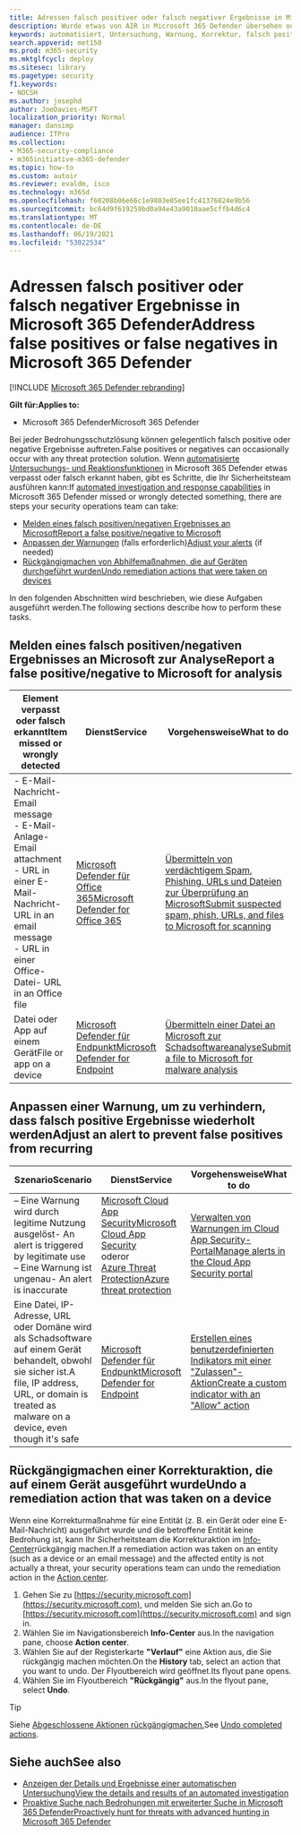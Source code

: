 ```yaml
---
title: Adressen falsch positiver oder falsch negativer Ergebnisse in Microsoft 365 Defender
description: Wurde etwas von AIR in Microsoft 365 Defender übersehen oder fälschlicherweise erkannt? Erfahren Sie, wie Sie falsch positive oder falsch negative Ergebnisse zur Analyse an Microsoft übermitteln.
keywords: automatisiert, Untersuchung, Warnung, Korrektur, falsch positiv, falsch negativ
search.appverid: met150
ms.prod: m365-security
ms.mktglfcycl: deploy
ms.sitesec: library
ms.pagetype: security
f1.keywords:
- NOCSH
ms.author: josephd
author: JoeDavies-MSFT
localization_priority: Normal
manager: dansimp
audience: ITPro
ms.collection:
- M365-security-compliance
- m365initiative-m365-defender
ms.topic: how-to
ms.custom: autoir
ms.reviewer: evaldm, isco
ms.technology: m365d
ms.openlocfilehash: f60208b06e66c1e9803e05ee1fc41376824e9b56
ms.sourcegitcommit: bc64d9f619259bd0a94e43a9010aae5cffb4d6c4
ms.translationtype: MT
ms.contentlocale: de-DE
ms.lasthandoff: 06/19/2021
ms.locfileid: "53022534"
---
```

# <a name="address-false-positives-or-false-negatives-in-microsoft-365-defender"></a><span data-ttu-id="6835d-105">Adressen falsch positiver oder falsch negativer Ergebnisse in Microsoft 365 Defender</span><span class="sxs-lookup"><span data-stu-id="6835d-105">Address false positives or false negatives in Microsoft 365 Defender</span></span>

[!INCLUDE [Microsoft 365 Defender rebranding](../includes/microsoft-defender.md)]

<span data-ttu-id="6835d-106">**Gilt für:**</span><span class="sxs-lookup"><span data-stu-id="6835d-106">**Applies to:**</span></span>
- <span data-ttu-id="6835d-107">Microsoft 365 Defender</span><span class="sxs-lookup"><span data-stu-id="6835d-107">Microsoft 365 Defender</span></span>

<span data-ttu-id="6835d-108">Bei jeder Bedrohungsschutzlösung können gelegentlich falsch positive oder negative Ergebnisse auftreten.</span><span class="sxs-lookup"><span data-stu-id="6835d-108">False positives or negatives can occasionally occur with any threat protection solution.</span></span> <span data-ttu-id="6835d-109">Wenn [automatisierte Untersuchungs- und Reaktionsfunktionen](m365d-autoir.md) in Microsoft 365 Defender etwas verpasst oder falsch erkannt haben, gibt es Schritte, die Ihr Sicherheitsteam ausführen kann:</span><span class="sxs-lookup"><span data-stu-id="6835d-109">If [automated investigation and response capabilities](m365d-autoir.md) in Microsoft 365 Defender missed or wrongly detected something, there are steps your security operations team can take:</span></span>

- [<span data-ttu-id="6835d-110">Melden eines falsch positiven/negativen Ergebnisses an Microsoft</span><span class="sxs-lookup"><span data-stu-id="6835d-110">Report a false positive/negative to Microsoft</span></span>](#report-a-false-positivenegative-to-microsoft-for-analysis)
- <span data-ttu-id="6835d-111">[Anpassen der Warnungen](#adjust-an-alert-to-prevent-false-positives-from-recurring) (falls erforderlich)</span><span class="sxs-lookup"><span data-stu-id="6835d-111">[Adjust your alerts](#adjust-an-alert-to-prevent-false-positives-from-recurring) (if needed)</span></span>
- [<span data-ttu-id="6835d-112">Rückgängigmachen von Abhilfemaßnahmen, die auf Geräten durchgeführt wurden</span><span class="sxs-lookup"><span data-stu-id="6835d-112">Undo remediation actions that were taken on devices</span></span>](#undo-a-remediation-action-that-was-taken-on-a-device)

<span data-ttu-id="6835d-113">In den folgenden Abschnitten wird beschrieben, wie diese Aufgaben ausgeführt werden.</span><span class="sxs-lookup"><span data-stu-id="6835d-113">The following sections describe how to perform these tasks.</span></span>

## <a name="report-a-false-positivenegative-to-microsoft-for-analysis"></a><span data-ttu-id="6835d-114">Melden eines falsch positiven/negativen Ergebnisses an Microsoft zur Analyse</span><span class="sxs-lookup"><span data-stu-id="6835d-114">Report a false positive/negative to Microsoft for analysis</span></span>

|<span data-ttu-id="6835d-115">Element verpasst oder falsch erkannt</span><span class="sxs-lookup"><span data-stu-id="6835d-115">Item missed or wrongly detected</span></span> |<span data-ttu-id="6835d-116">Dienst</span><span class="sxs-lookup"><span data-stu-id="6835d-116">Service</span></span>  |<span data-ttu-id="6835d-117">Vorgehensweise</span><span class="sxs-lookup"><span data-stu-id="6835d-117">What to do</span></span>  |
|---------|---------|---------|
|<span data-ttu-id="6835d-118">- E-Mail-Nachricht</span><span class="sxs-lookup"><span data-stu-id="6835d-118">- Email message</span></span> <br/><span data-ttu-id="6835d-119">- E-Mail-Anlage</span><span class="sxs-lookup"><span data-stu-id="6835d-119">- Email attachment</span></span> <br/><span data-ttu-id="6835d-120">- URL in einer E-Mail-Nachricht</span><span class="sxs-lookup"><span data-stu-id="6835d-120">- URL in an email message</span></span><br/><span data-ttu-id="6835d-121">- URL in einer Office-Datei</span><span class="sxs-lookup"><span data-stu-id="6835d-121">- URL in an Office file</span></span>      |[<span data-ttu-id="6835d-122">Microsoft Defender für Office 365</span><span class="sxs-lookup"><span data-stu-id="6835d-122">Microsoft Defender for Office 365</span></span>](/microsoft-365/security/office-365-security/defender-for-office-365)        |[<span data-ttu-id="6835d-123">Übermitteln von verdächtigem Spam, Phishing, URLs und Dateien zur Überprüfung an Microsoft</span><span class="sxs-lookup"><span data-stu-id="6835d-123">Submit suspected spam, phish, URLs, and files to Microsoft for scanning</span></span>](../office-365-security/admin-submission.md)         |
|<span data-ttu-id="6835d-124">Datei oder App auf einem Gerät</span><span class="sxs-lookup"><span data-stu-id="6835d-124">File or app on a device</span></span>    |[<span data-ttu-id="6835d-125">Microsoft Defender für Endpunkt</span><span class="sxs-lookup"><span data-stu-id="6835d-125">Microsoft Defender for Endpoint</span></span>](/windows/security/threat-protection)         |[<span data-ttu-id="6835d-126">Übermitteln einer Datei an Microsoft zur Schadsoftwareanalyse</span><span class="sxs-lookup"><span data-stu-id="6835d-126">Submit a file to Microsoft for malware analysis</span></span>](https://www.microsoft.com/wdsi/filesubmission)         |

## <a name="adjust-an-alert-to-prevent-false-positives-from-recurring"></a><span data-ttu-id="6835d-127">Anpassen einer Warnung, um zu verhindern, dass falsch positive Ergebnisse wiederholt werden</span><span class="sxs-lookup"><span data-stu-id="6835d-127">Adjust an alert to prevent false positives from recurring</span></span>

|<span data-ttu-id="6835d-128">Szenario</span><span class="sxs-lookup"><span data-stu-id="6835d-128">Scenario</span></span> |<span data-ttu-id="6835d-129">Dienst</span><span class="sxs-lookup"><span data-stu-id="6835d-129">Service</span></span> |<span data-ttu-id="6835d-130">Vorgehensweise</span><span class="sxs-lookup"><span data-stu-id="6835d-130">What to do</span></span> |
|--------|--------|--------|
|<span data-ttu-id="6835d-131">– Eine Warnung wird durch legitime Nutzung ausgelöst</span><span class="sxs-lookup"><span data-stu-id="6835d-131">- An alert is triggered by legitimate use</span></span> <br/><span data-ttu-id="6835d-132">– Eine Warnung ist ungenau</span><span class="sxs-lookup"><span data-stu-id="6835d-132">- An alert is inaccurate</span></span>    |[<span data-ttu-id="6835d-133">Microsoft Cloud App Security</span><span class="sxs-lookup"><span data-stu-id="6835d-133">Microsoft Cloud App Security</span></span>](/cloud-app-security)<br/> <span data-ttu-id="6835d-134">oder</span><span class="sxs-lookup"><span data-stu-id="6835d-134">or</span></span> <br/>[<span data-ttu-id="6835d-135">Azure Threat Protection</span><span class="sxs-lookup"><span data-stu-id="6835d-135">Azure threat protection</span></span>](/azure/security/fundamentals/threat-detection)         |[<span data-ttu-id="6835d-136">Verwalten von Warnungen im Cloud App Security-Portal</span><span class="sxs-lookup"><span data-stu-id="6835d-136">Manage alerts in the Cloud App Security portal</span></span>](/cloud-app-security/managing-alerts)         |
|<span data-ttu-id="6835d-137">Eine Datei, IP-Adresse, URL oder Domäne wird als Schadsoftware auf einem Gerät behandelt, obwohl sie sicher ist.</span><span class="sxs-lookup"><span data-stu-id="6835d-137">A file, IP address, URL, or domain is treated as malware on a device, even though it's safe</span></span>|[<span data-ttu-id="6835d-138">Microsoft Defender für Endpunkt</span><span class="sxs-lookup"><span data-stu-id="6835d-138">Microsoft Defender for Endpoint</span></span>](/windows/security/threat-protection) |[<span data-ttu-id="6835d-139">Erstellen eines benutzerdefinierten Indikators mit einer "Zulassen"-Aktion</span><span class="sxs-lookup"><span data-stu-id="6835d-139">Create a custom indicator with an "Allow" action</span></span>](/windows/security/threat-protection/microsoft-defender-atp/manage-indicators) |

## <a name="undo-a-remediation-action-that-was-taken-on-a-device"></a><span data-ttu-id="6835d-140">Rückgängigmachen einer Korrekturaktion, die auf einem Gerät ausgeführt wurde</span><span class="sxs-lookup"><span data-stu-id="6835d-140">Undo a remediation action that was taken on a device</span></span>

<span data-ttu-id="6835d-141">Wenn eine Korrekturmaßnahme für eine Entität (z. B. ein Gerät oder eine E-Mail-Nachricht) ausgeführt wurde und die betroffene Entität keine Bedrohung ist, kann Ihr Sicherheitsteam die Korrekturaktion im [Info-Center](m365d-action-center.md)rückgängig machen.</span><span class="sxs-lookup"><span data-stu-id="6835d-141">If a remediation action was taken on an entity (such as a device or an email message) and the affected entity is not actually a threat, your security operations team can undo the remediation action in the [Action center](m365d-action-center.md).</span></span>

1. <span data-ttu-id="6835d-142">Gehen Sie zu [https://security.microsoft.com](https://security.microsoft.com), und melden Sie sich an.</span><span class="sxs-lookup"><span data-stu-id="6835d-142">Go to [https://security.microsoft.com](https://security.microsoft.com) and sign in.</span></span> 
2. <span data-ttu-id="6835d-143">Wählen Sie im Navigationsbereich **Info-Center** aus.</span><span class="sxs-lookup"><span data-stu-id="6835d-143">In the navigation pane, choose **Action center**.</span></span> 
3. <span data-ttu-id="6835d-144">Wählen Sie auf der Registerkarte **"Verlauf"** eine Aktion aus, die Sie rückgängig machen möchten.</span><span class="sxs-lookup"><span data-stu-id="6835d-144">On the **History** tab, select an action that you want to undo.</span></span> <span data-ttu-id="6835d-145">Der Flyoutbereich wird geöffnet.</span><span class="sxs-lookup"><span data-stu-id="6835d-145">Its flyout pane opens.</span></span>
4. <span data-ttu-id="6835d-146">Wählen Sie im Flyoutbereich **"Rückgängig"** aus.</span><span class="sxs-lookup"><span data-stu-id="6835d-146">In the flyout pane, select **Undo**.</span></span>

> [!TIP]
> <span data-ttu-id="6835d-147">Siehe [Abgeschlossene Aktionen rückgängigmachen.](m365d-autoir-actions.md#undo-completed-actions)</span><span class="sxs-lookup"><span data-stu-id="6835d-147">See [Undo completed actions](m365d-autoir-actions.md#undo-completed-actions).</span></span>

## <a name="see-also"></a><span data-ttu-id="6835d-148">Siehe auch</span><span class="sxs-lookup"><span data-stu-id="6835d-148">See also</span></span>

- [<span data-ttu-id="6835d-149">Anzeigen der Details und Ergebnisse einer automatischen Untersuchung</span><span class="sxs-lookup"><span data-stu-id="6835d-149">View the details and results of an automated investigation</span></span>](m365d-autoir-results.md)
- [<span data-ttu-id="6835d-150">Proaktive Suche nach Bedrohungen mit erweiterter Suche in Microsoft 365 Defender</span><span class="sxs-lookup"><span data-stu-id="6835d-150">Proactively hunt for threats with advanced hunting in Microsoft 365 Defender</span></span>](advanced-hunting-overview.md)
